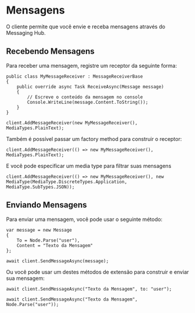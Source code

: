 # Mensagens

O cliente permite que você envie e receba mensagens através do Messaging Hub.

## Recebendo Mensagens

Para receber uma mensagem, registre um receptor da seguinte forma:

``` 
public class MyMessageReceiver : MessageReceiverBase
{
    public override async Task ReceiveAsync(Message message)
    {
        // Escreve o conteúdo da mensagem no console
        Console.WriteLine(message.Content.ToString());
    }
}

client.AddMessageReceiver(new MyMessageReceiver(), MediaTypes.PlainText);
```

Também é possível passar um factory method para construir o receptor:

``` 
client.AddMessageReceiver(() => new MyMessageReceiver(), MediaTypes.PlainText);
```

E você pode especificar um media type para filtrar suas mensagens

``` 
client.AddMessageReceiver(() => new MyMessageReceiver(), new MediaType(MediaType.DiscreteTypes.Application, MediaType.SubTypes.JSON));
```

## Enviando Mensagens

Para enviar uma mensagem, você pode usar o seguinte método:

``` 
var message = new Message
{
    To = Node.Parse("user"),
    Content = "Texto da Mensagem"
};

await client.SendMessageAsync(message);
```

Ou você pode usar um destes métodos de extensão para construir e enviar sua mensagem:

``` 
await client.SendMessageAsync("Texto da Mensagem", to: "user");

await client.SendMessageAsync("Texto da Mensagem", Node.Parse("user"));
```